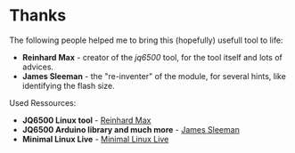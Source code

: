 # Thanks

The following people helped me to bring this (hopefully) usefull tool to life:

* **Reinhard Max** - creator of the *jq6500* tool, for the tool itself and lots of advices.  
* **James Sleeman** - the "re-inventer" of the module, for several hints, like identifying the flash size.  

Used Ressources:

* **JQ6500 Linux tool** - [Reinhard Max](https://chiselapp.com/user/rmax/repository/jq6500/home)  
* **JQ6500 Arduino library and much more** - [James Sleeman](https://github.com/sleemanj/JQ6500_Serial)  
* **Minimal Linux Live** - [Minimal Linux Live](http://minimal.linux-bg.org/#home)  

